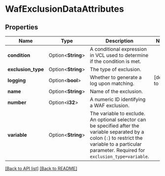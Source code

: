 # WafExclusionDataAttributes

## Properties

Name | Type | Description | Notes
------------ | ------------- | ------------- | -------------
**condition** | Option<**String**> | A conditional expression in VCL used to determine if the condition is met. | 
**exclusion_type** | Option<**String**> | The type of exclusion. | 
**logging** | Option<**bool**> | Whether to generate a log upon matching. | [default to true]
**name** | Option<**String**> | Name of the exclusion. | 
**number** | Option<**i32**> | A numeric ID identifying a WAF exclusion. | 
**variable** | Option<**String**> | The variable to exclude. An optional selector can be specified after the variable separated by a colon (`:`) to restrict the variable to a particular parameter. Required for `exclusion_type=variable`. | 

[[Back to API list]](../README.md#documentation-for-api-endpoints) [[Back to README]](../README.md)


